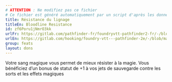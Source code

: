 ```yaml
---
# ATTENTION : Ne modifiez pas ce fichier
# Ce fichier est généré automatiquement par un script d'après les données du module Foundry VTT officiel et de sa traduction
title: Résistance du lignage
titleEn: Bloodline Resistance
id: zf6Poru1jNmrO3kk
urlFr: https://gitlab.com/pathfinder-fr/foundryvtt-pathfinder2-fr/-/blob/master/data/feats/zf6Poru1jNmrO3kk.htm
urlEn: https://gitlab.com/hooking/foundry-vtt---pathfinder-2e/-/blob/master/packs/data/feats.db/bloodline-resistance.json
group: feats
layout: dons
---
```

Votre sang magique vous permet de mieux résister à la magie. Vous bénéficiez d’un bonus de statut de +1 à vos jets de sauvegarde contre les sorts et les effets magiques


